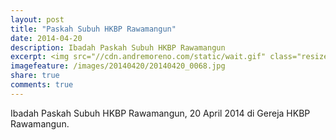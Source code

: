 ```yaml
---
layout: post
title: "Paskah Subuh HKBP Rawamangun"
date: 2014-04-20
description: Ibadah Paskah Subuh HKBP Rawamangun
excerpt: <img src="//cdn.andremoreno.com/static/wait.gif" class="resize js_show loading_image" data-href="/images/20140420/20140420_0068.jpg" alt="" /> Ibadah Paskah Subuh HKBP Rawamangun.
imagefeature: /images/20140420/20140420_0068.jpg
share: true
comments: true
---
```


Ibadah Paskah Subuh HKBP Rawamangun, 20 April 2014 di Gereja HKBP Rawamangun.

<a href="//cdn.andremoreno.com/images/20140420/20140420_0009.jpg" class="swipebox" title=""><img src="//cdn.andremoreno.com/static/wait.gif" class="resize js_show loading_image" data-href="/images/20140420/20140420_0009.jpg" alt="" /></a>

<a href="//cdn.andremoreno.com/images/20140420/20140420_0015.jpg" class="swipebox" title=""><img src="//cdn.andremoreno.com/static/wait.gif" class="resize js_show loading_image" data-href="/images/20140420/20140420_0015.jpg" alt="" /></a>

<a href="//cdn.andremoreno.com/images/20140420/20140420_0025.jpg" class="swipebox" title=""><img src="//cdn.andremoreno.com/static/wait.gif" class="resize js_show loading_image" data-href="/images/20140420/20140420_0025.jpg" alt="" /></a>

<a href="//cdn.andremoreno.com/images/20140420/20140420_0030.jpg" class="swipebox" title=""><img src="//cdn.andremoreno.com/static/wait.gif" class="resize js_show loading_image" data-href="/images/20140420/20140420_0030.jpg" alt="" /></a>

<a href="//cdn.andremoreno.com/images/20140420/20140420_0037.jpg" class="swipebox" title=""><img src="//cdn.andremoreno.com/static/wait.gif" class="resize js_show loading_image" data-href="/images/20140420/20140420_0037.jpg" alt="" /></a>

<a href="//cdn.andremoreno.com/images/20140420/20140420_0042.jpg" class="swipebox" title=""><img src="//cdn.andremoreno.com/static/wait.gif" class="resize js_show loading_image" data-href="/images/20140420/20140420_0042.jpg" alt="" /></a>

<a href="//cdn.andremoreno.com/images/20140420/20140420_0054.jpg" class="swipebox" title=""><img src="//cdn.andremoreno.com/static/wait.gif" class="resize js_show loading_image" data-href="/images/20140420/20140420_0054.jpg" alt="" /></a>

<a href="//cdn.andremoreno.com/images/20140420/20140420_0056.jpg" class="swipebox" title=""><img src="//cdn.andremoreno.com/static/wait.gif" class="resize js_show loading_image" data-href="/images/20140420/20140420_0056.jpg" alt="" /></a>

<a href="//cdn.andremoreno.com/images/20140420/20140420_0058.jpg" class="swipebox" title=""><img src="//cdn.andremoreno.com/static/wait.gif" class="resize js_show loading_image" data-href="/images/20140420/20140420_0058.jpg" alt="" /></a>

<a href="//cdn.andremoreno.com/images/20140420/20140420_0068.jpg" class="swipebox" title=""><img src="//cdn.andremoreno.com/static/wait.gif" class="resize js_show loading_image" data-href="/images/20140420/20140420_0068.jpg" alt="" /></a>

<a href="//cdn.andremoreno.com/images/20140420/20140420_0103.jpg" class="swipebox" title=""><img src="//cdn.andremoreno.com/static/wait.gif" class="resize js_show loading_image" data-href="/images/20140420/20140420_0103.jpg" alt="" /></a>

<a href="//cdn.andremoreno.com/images/20140420/20140420_0117.jpg" class="swipebox" title=""><img src="//cdn.andremoreno.com/static/wait.gif" class="resize js_show loading_image" data-href="/images/20140420/20140420_0117.jpg" alt="" /></a>

<a href="//cdn.andremoreno.com/images/20140420/20140420_0130.jpg" class="swipebox" title=""><img src="//cdn.andremoreno.com/static/wait.gif" class="resize js_show loading_image" data-href="/images/20140420/20140420_0130.jpg" alt="" /></a>

<a href="//cdn.andremoreno.com/images/20140420/20140420_0132.jpg" class="swipebox" title=""><img src="//cdn.andremoreno.com/static/wait.gif" class="resize js_show loading_image" data-href="/images/20140420/20140420_0132.jpg" alt="" /></a>

<a href="//cdn.andremoreno.com/images/20140420/20140420_0157.jpg" class="swipebox" title=""><img src="//cdn.andremoreno.com/static/wait.gif" class="resize js_show loading_image" data-href="/images/20140420/20140420_0157.jpg" alt="" /></a>

<a href="//cdn.andremoreno.com/images/20140420/20140420_0166.jpg" class="swipebox" title=""><img src="//cdn.andremoreno.com/static/wait.gif" class="resize js_show loading_image" data-href="/images/20140420/20140420_0166.jpg" alt="" /></a>


